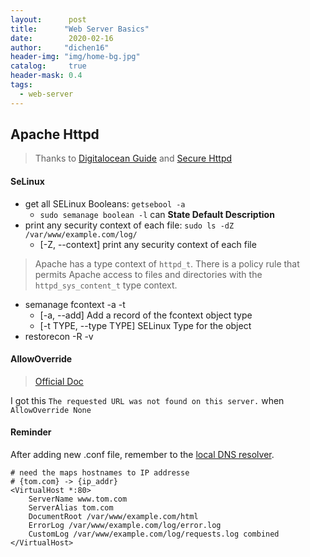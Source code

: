 ```yaml
---
layout:      post
title:      "Web Server Basics"
date:        2020-02-16
author:     "dichen16"
header-img: "img/home-bg.jpg"
catalog:     true
header-mask: 0.4
tags:
  - web-server
---
```


## Apache Httpd

> Thanks to [Digitalocean Guide](https://www.digitalocean.com/community/tutorials/how-to-install-the-apache-web-server-on-centos-7) and [Secure Httpd](https://docs.fedoraproject.org/en-US/quick-docs/getting-started-with-apache-http-server/)

#### SeLinux 

- get all SELinux Booleans: `getsebool -a` 
	-  `sudo semanage boolean -l` can **State  Default Description**
- print any security context of each file: `sudo ls -dZ /var/www/example.com/log/`
	- [-Z, --context]              print any security context of each file
	
> Apache has a type context of `httpd_t`. There is a policy rule that permits Apache access to files
and directories with the `httpd_sys_content_t` type context.

- semanage fcontext -a -t 
	- [-a, --add]             Add a record of the fcontext object type
	- [-t TYPE, --type TYPE]  SELinux Type for the object
- restorecon -R -v 
#### AllowOverride

> [Official Doc](https://httpd.apache.org/docs/2.4/mod/core.html#allowoverride)

I got this `The requested URL was not found on this server.` when `AllowOverride None`

#### Reminder

After adding new .conf file, remember to the [local DNS resolver](https://en.wikipedia.org/wiki/Hosts_(file)).

```
# need the maps hostnames to IP addresse
# {tom.com} -> {ip_addr}
<VirtualHost *:80>
    ServerName www.tom.com
    ServerAlias tom.com
    DocumentRoot /var/www/example.com/html
    ErrorLog /var/www/example.com/log/error.log
    CustomLog /var/www/example.com/log/requests.log combined
</VirtualHost>

```

